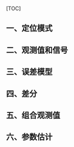 [TOC]

## 一、定位模式







## 二、观测值和信号







## 三、误差模型







## 四、差分







## 五、组合观测值







## 六、参数估计

































